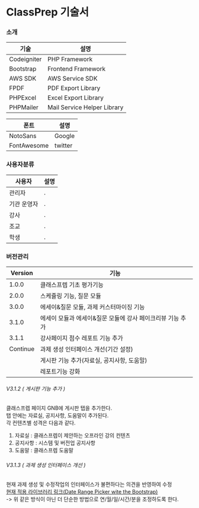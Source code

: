 
# ClassPrep 기술서

### 소개

| 기술 | 설명 |
| -- | -- |
| Codeigniter | PHP Framework |
| Bootstrap | Frontend Framework |
| AWS SDK | AWS Service SDK |
| FPDF | PDF Export Library |
| PHPExcel | Excel Export Library |
| PHPMailer | Mail Service Helper Library  |

| 폰트 | 설명 |
| -- | -- |
| NotoSans | Google |
| FontAwesome | twitter |


### 사용자분류
| 사용자 | 설명 |
| -- | -- |
| 관리자 | . |
| 기관 운영자 | . |
| 강사   | . |
| 조교 | . |
| 학생 | . |  

### 버전관리

| Version | 기능 |
| -- | -- |
| 1.0.0 | 클래스프렙 기초 평가기능 |
| 2.0.0 | 스케쥴링 기능, 질문 모듈 |
| 3.0.0 | 에세이&질문 모듈, 과제 커스터마이징 기능 |
| 3.1.0 | 에세이 모듈과 에세이&질문 모듈에 강사 페이크리뷰 기능 추가 |
| 3.1.1 | 강사페이지 점수 레포트 기능 추가 |
| Continue | 과제 생성 인터페이스 개선(기간 설정) |
|  | 게시판 기능 추가(자료실, 공지사항, 도움말) |
|  | 레포트기능 강화 |

###### V3.1.2 ( 게시판 기능 추가 )
클래스프렙 페이지 GNB에 게시판 탭을 추가한다.   
탭 안에는 자료실, 공지사항, 도움말이 추가된다.   
각 컨텐츠별 성격은 다음과 같다.   
1. 자료실 : 클래스프렙이 제안하는 오프라인 강의 컨텐츠
2. 공지사항 : 시스템 및 버전업 공지사항
3. 도움말 : 클래스프렙 도움말

###### V3.1.3 ( 과제 생성 인터페이스 개선 )
현재 과제 생성 및 수정작업의 인터페이스가 불편하다는 의견을 반영하여 수정   
[현재 적용 라이브러리 링크(Date Range Picker wite the Bootstrap)](http://www.daterangepicker.com/)  
-> 위 같은 방식이 아닌 더 단순한 방법으로 연/월/일/시간/분을 조정하도록 한다. 